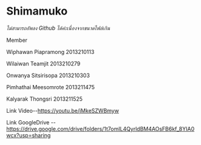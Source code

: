 # Shimamuko
*ไม่สามารถอัพลง Github ได้ค่ะเนื่องจากขนาดไฟล์เกิน*

Member

Wiphawan Piapramong 2013210113

Wilaiwan Teamjit 2013210279

Onwanya Sitsirisopa 2013210303

Pimhathai Meesomrote 2013211475

Kalyarak Thongsri 2013211525

Link Video--https://youtu.be/jMkeSZWBmyw

Link GoogleDrive -- https://drive.google.com/drive/folders/1t7omIL4QyrldBM4AOsFB6kf_8YIA0wcx?usp=sharing

